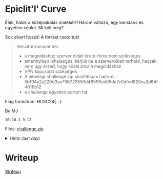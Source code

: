 # Epiclit'l' Curve

Élek, halok a középiskolás matekért! Három változó, egy konstans és egyetlen képlet. Mi kell még?

Sok sikert hozzá! A forrást csatoltuk!

> Készítői kommentek:
> 
> * a megoldáshoz szerver oldali brute-force nem szükséges
> * amennyiben lehetséges, kérjük ne a szerveroldalt terheld, hacsak nem úgy érzed, hogy közel állsz a megoldáshoz
> * VPN kapcsolat szükséges
> * A jelenlegi challenge.zip sha256sum hash-e: 5b194a2a220d3ae796723550d48598eb05da7c0dfcd820ca2d64f4016b12
> * a challenge egyetlen porton fut

Flag formátum: HCSC24{...}

By MJ

`10.10.1-9.12 `

Files: [challenge.zip](files/challenge.zip)

<details>
  <summary>Hints (last day)</summary> 
  
Find the paper!
https://i.imgur.com/XN2sGWp.png

</details>

# Writeup

[Writeup](WRITEUP.md)
